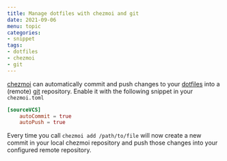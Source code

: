 ```yaml
---
title: Manage dotfiles with chezmoi and git
date: 2021-09-06
menu: topic
categories:
- snippet
tags:
- dotfiles
- chezmoi
- git
---
```


[chezmoi](https://www.chezmoi.io/) can automatically commit and push changes to your [dotfiles](https://en.wikipedia.org/wiki/dotfile) into a (remote) [git](https://git-scm.com/) repository. Enable it with the following snippet in your `chezmoi.toml`

```toml
[sourceVCS]
    autoCommit = true
    autoPush = true
```

Every time you call `chezmoi add /path/to/file` will now create a new commit in your local chezmoi repository and push those changes into your configured remote repository.
